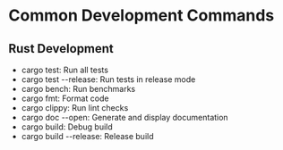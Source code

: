 # Common Development Commands

## Rust Development

- cargo test: Run all tests
- cargo test --release: Run tests in release mode
- cargo bench: Run benchmarks
- cargo fmt: Format code
- cargo clippy: Run lint checks
- cargo doc --open: Generate and display documentation
- cargo build: Debug build
- cargo build --release: Release build

